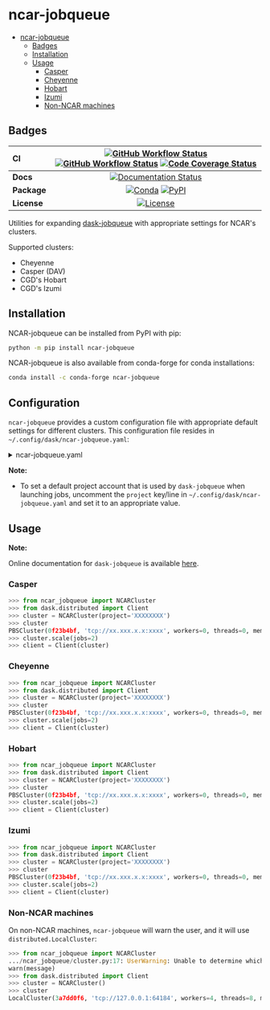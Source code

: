 # ncar-jobqueue

- [ncar-jobqueue](#ncar-jobqueue)
  - [Badges](#badges)
  - [Installation](#installation)
  - [Usage](#usage)
    - [Casper](#casper)
    - [Cheyenne](#cheyenne)
    - [Hobart](#hobart)
    - [Izumi](#izumi)
    - [Non-NCAR machines](#non-ncar-machines)

## Badges

| CI          | [![GitHub Workflow Status][github-ci-badge]][github-ci-link] [![GitHub Workflow Status][github-lint-badge]][github-lint-link] [![Code Coverage Status][codecov-badge]][codecov-link] |
| :---------- | :----------------------------------------------------------------------------------------------------------------------------------------------------------------------------------: |
| **Docs**    |                                                                    [![Documentation Status][rtd-badge]][rtd-link]                                                                    |
| **Package** |                                                         [![Conda][conda-badge]][conda-link] [![PyPI][pypi-badge]][pypi-link]                                                         |
| **License** |                                                                        [![License][license-badge]][repo-link]                                                                        |

Utilities for expanding [dask-jobqueue](https://dask-jobqueue.readthedocs.io/en/latest/) with appropriate settings for NCAR's clusters.

Supported clusters:

- Cheyenne
- Casper (DAV)
- CGD's Hobart
- CGD's Izumi

## Installation

NCAR-jobqueue can be installed from PyPI with pip:

```bash
python -m pip install ncar-jobqueue
```

NCAR-jobqueue is also available from conda-forge for conda installations:

```bash
conda install -c conda-forge ncar-jobqueue
```

## Configuration

`ncar-jobqueue` provides a custom configuration file with appropriate default settings for different clusters. This configuration file resides in `~/.config/dask/ncar-jobqueue.yaml`:

<details>
<summary>ncar-jobqueue.yaml</summary>

```yaml
cheyenne:
  pbs:
    #project: XXXXXXXX
    name: dask-worker-cheyenne
    cores: 18 # Total number of cores per job
    memory: '109GB' # Total amount of memory per job
    processes: 18 # Number of Python processes per job
    interface: ib0 # Network interface to use like eth0 or ib0
    queue: regular
    walltime: '01:00:00'
    resource-spec: select=1:ncpus=36:mem=109GB
    log-directory: '/glade/scratch/${USER}/dask/cheyenne/logs'
    local-directory: '/glade/scratch/${USER}/dask/cheyenne/local-dir'
    job-extra: []
    env-extra: []
    death-timeout: 60

casper-dav:
  pbs:
    #project: XXXXXXXX
    name: dask-worker-casper-dav
    cores: 2 # Total number of cores per job
    memory: '25GB' # Total amount of memory per job
    processes: 1 # Number of Python processes per job
    interface: ib0
    walltime: '01:00:00'
    resource-spec: select=1:ncpus=1:mem=25GB
    queue: casper
    log-directory: '/glade/scratch/${USER}/dask/casper-dav/logs'
    local-directory: '/glade/scratch/${USER}/dask/casper-dav/local-dir'
    job-extra: []
    env-extra: []
    death-timeout: 60

hobart:
  pbs:
    name: dask-worker-hobart
    cores: 10 # Total number of cores per job
    memory: '96GB' # Total amount of memory per job
    processes: 10 # Number of Python processes per job
    # interface: null              # ib0 doesn't seem to be working on Hobart
    queue: medium
    walltime: '08:00:00'
    resource-spec: nodes=1:ppn=48
    log-directory: '/scratch/cluster/${USER}/dask/hobart/logs'
    local-directory: '/scratch/cluster/${USER}/dask/hobart/local-dir'
    job-extra: ['-r n']
    env-extra: []
    death-timeout: 60

izumi:
  pbs:
    name: dask-worker-izumi
    cores: 10 # Total number of cores per job
    memory: '96GB' # Total amount of memory per job
    processes: 10 # Number of Python processes per job
    # interface: null              # ib0 doesn't seem to be working on Hobart
    queue: medium
    walltime: '08:00:00'
    resource-spec: nodes=1:ppn=48
    log-directory: '/scratch/cluster/${USER}/dask/izumi/logs'
    local-directory: '/scratch/cluster/${USER}/dask/izumi/local-dir'
    job-extra: ['-r n']
    env-extra: []
    death-timeout: 60
```

</details>

**Note:**

- To set a default project account that is used by `dask-jobqueue` when launching jobs, uncomment the `project` key/line in `~/.config/dask/ncar-jobqueue.yaml` and set it to an appropriate value.

## Usage

**Note:**

Online documentation for `dask-jobqueue` is available [here][rtd-link].

### Casper

```python
>>> from ncar_jobqueue import NCARCluster
>>> from dask.distributed import Client
>>> cluster = NCARCluster(project='XXXXXXXX')
>>> cluster
PBSCluster(0f23b4bf, 'tcp://xx.xxx.x.x:xxxx', workers=0, threads=0, memory=0 B)
>>> cluster.scale(jobs=2)
>>> client = Client(cluster)
```

### Cheyenne

```python
>>> from ncar_jobqueue import NCARCluster
>>> from dask.distributed import Client
>>> cluster = NCARCluster(project='XXXXXXXX')
>>> cluster
PBSCluster(0f23b4bf, 'tcp://xx.xxx.x.x:xxxx', workers=0, threads=0, memory=0 B)
>>> cluster.scale(jobs=2)
>>> client = Client(cluster)
```

### Hobart

```python
>>> from ncar_jobqueue import NCARCluster
>>> from dask.distributed import Client
>>> cluster = NCARCluster(project='XXXXXXXX')
>>> cluster
PBSCluster(0f23b4bf, 'tcp://xx.xxx.x.x:xxxx', workers=0, threads=0, memory=0 B)
>>> cluster.scale(jobs=2)
>>> client = Client(cluster)
```

### Izumi

```python
>>> from ncar_jobqueue import NCARCluster
>>> from dask.distributed import Client
>>> cluster = NCARCluster(project='XXXXXXXX')
>>> cluster
PBSCluster(0f23b4bf, 'tcp://xx.xxx.x.x:xxxx', workers=0, threads=0, memory=0 B)
>>> cluster.scale(jobs=2)
>>> client = Client(cluster)
```

### Non-NCAR machines

On non-NCAR machines, `ncar-jobqueue` will warn the user, and it will use `distributed.LocalCluster`:

```python
>>> from ncar_jobqueue import NCARCluster
.../ncar_jobqueue/cluster.py:17: UserWarning: Unable to determine which NCAR cluster you are running on... Returning a `distributed.LocalCluster` class.
warn(message)
>>> from dask.distributed import Client
>>> cluster = NCARCluster()
>>> cluster
LocalCluster(3a7dd0f6, 'tcp://127.0.0.1:64184', workers=4, threads=8, memory=17.18 GB)
```

[github-ci-badge]: https://img.shields.io/github/workflow/status/NCAR/ncar-jobqueue/CI?label=CI&logo=github&style=for-the-badge
[github-lint-badge]: https://img.shields.io/github/workflow/status/NCAR/ncar-jobqueue/linting?label=linting&logo=github&style=for-the-badge
[github-ci-link]: https://github.com/NCAR/ncar-jobqueue/actions?query=workflow%3ACI
[github-lint-link]: https://github.com/NCAR/ncar-jobqueue/actions?query=workflow%3Alinting
[codecov-badge]: https://img.shields.io/codecov/c/github/NCAR/ncar-jobqueue.svg?logo=codecov&style=for-the-badge
[codecov-link]: https://codecov.io/gh/NCAR/ncar-jobqueue
[rtd-badge]: https://img.shields.io/readthedocs/ncar-jobqueue/latest.svg?style=for-the-badge
[rtd-link]: https://jobqueue.dask.org/en/latest/?badge=latest
[pypi-badge]: https://img.shields.io/pypi/v/ncar-jobqueue?logo=pypi&style=for-the-badge
[pypi-link]: https://pypi.org/project/ncar-jobqueue
[conda-badge]: https://img.shields.io/conda/vn/conda-forge/ncar-jobqueue?logo=anaconda&style=for-the-badge
[conda-link]: https://anaconda.org/conda-forge/ncar-jobqueue
[license-badge]: https://img.shields.io/github/license/NCAR/ncar-jobqueue?style=for-the-badge
[repo-link]: https://github.com/NCAR/ncar-jobqueue
